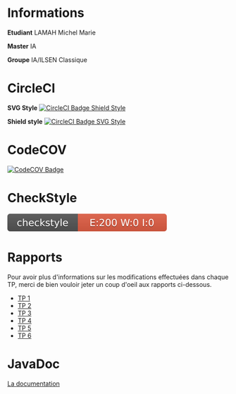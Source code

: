# Informations
**Etudiant** LAMAH Michel Marie

**Master** IA

**Groupe** IA/ILSEN Classique

# CircleCI

**SVG Style** <a href="https://circleci.com/gh/MichelMarieLamah13/ceri-m1-techniques-de-test" target="_blank" title="Voir le projet dans CircleCI">
<img src="https://circleci.com/gh/MichelMarieLamah13/ceri-m1-techniques-de-test.svg?style=shield" alt="CircleCI Badge Shield Style"/>
</a>

**Shield style**  <a href="https://circleci.com/gh/MichelMarieLamah13/ceri-m1-techniques-de-test" target="_blank" title="Voir le projet dans CircleCI">
<img src="https://circleci.com/gh/MichelMarieLamah13/ceri-m1-techniques-de-test.svg?style=svg" alt="CircleCI Badge SVG Style"/>
</a>

# CodeCOV

<a href="https://codecov.io/gh/MichelMarieLamah13/ceri-m1-techniques-de-test" target="_blank" title="Voir le projet dans Codecov">
<img src="https://codecov.io/gh/MichelMarieLamah13/ceri-m1-techniques-de-test/branch/master/graph/badge.svg?token=6GPRDD6MJV" alt="CodeCOV Badge"/>
</a>



# CheckStyle
![CheckStyle](target/site/bagdes/checkstyle-result.svg)

# Rapports

Pour avoir plus d'informations sur les modifications effectuées dans chaque
TP, merci de bien vouloir jeter un coup d'oeil aux rapports ci-dessous.

- <a href="./TPs/T01_LAMAH.pdf" target="_blank" title="Voir le rapport du TP 1">TP 1</a>
- <a href="./TPs/TP02_LAMAH.pdf" target="_blank" title="Voir le rapport du TP 2">TP 2</a>
- <a href="./TPs/TP03_LAMAH.pdf" target="_blank" title="Voir le rapport du TP 3">TP 3</a>
- <a href="./TPs/TP04_LAMAH.pdf" target="_blank" title="Voir le rapport du TP 4">TP 4</a>
- <a href="." target="_blank" title="Voir le rapport du TP 5">TP 5</a>
- <a href="." target="_blank" title="Voir le rapport du TP 6">TP 6</a>
  
# JavaDoc

<a href="https://MichelMarieLamah13.github.io/ceri-m1-techniques-de-test" target="_blank" title="Voir la documentation">La documentation</a>

